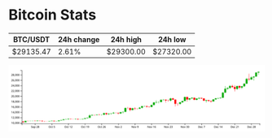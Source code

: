 # Bitcoin Stats

BTC/USDT|24h change|24h high|24h low|
|---|---|---|---|
|$29135.47|2.61%|$29300.00|$27320.00|

<img src="./chart.svg">
